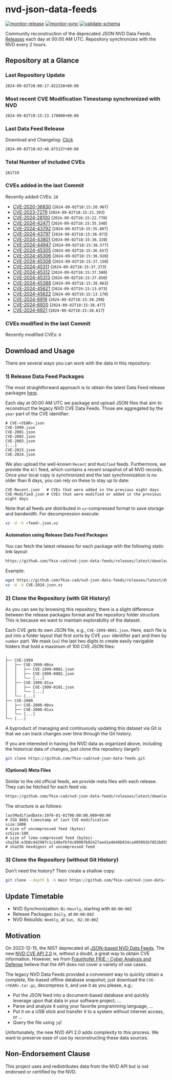 # nvd-json-data-feeds

[![monitor-release](https://github.com/fkie-cad/nvd-json-data-feeds/actions/workflows/monitor_release.yml/badge.svg)](https://github.com/fkie-cad/nvd-json-data-feeds/actions/workflows/monitor_release.yml)
[![monitor-sync](https://github.com/fkie-cad/nvd-json-data-feeds/actions/workflows/monitor_sync.yml/badge.svg)](https://github.com/fkie-cad/nvd-json-data-feeds/actions/workflows/monitor_sync.yml)
[![validate-schema](https://github.com/fkie-cad/nvd-json-data-feeds/actions/workflows/validate_schema.yml/badge.svg)](https://github.com/fkie-cad/nvd-json-data-feeds/actions/workflows/validate_schema.yml)

Community reconstruction of the deprecated JSON NVD Data Feeds.
[Releases](https://github.com/fkie-cad/nvd-json-data-feeds/releases/latest) each day at 00:00 AM UTC.
Repository synchronizes with the NVD every 2 hours.

## Repository at a Glance

### Last Repository Update

```plain
2024-09-02T20:00:17.822228+00:00
```

### Most recent CVE Modification Timestamp synchronized with NVD

```plain
2024-09-02T19:15:13.170000+00:00
```

### Last Data Feed Release

Download and Changelog: [Click](https://github.com/fkie-cad/nvd-json-data-feeds/releases/latest)

```plain
2024-09-02T10:03:48.875137+00:00
```

### Total Number of included CVEs

```plain
261719
```

### CVEs added in the last Commit

Recently added CVEs: `20`

- [CVE-2020-36830](CVE-2020/CVE-2020-368xx/CVE-2020-36830.json) (`2024-09-02T18:15:20.967`)
- [CVE-2023-7279](CVE-2023/CVE-2023-72xx/CVE-2023-7279.json) (`2024-09-02T18:15:21.393`)
- [CVE-2024-28100](CVE-2024/CVE-2024-281xx/CVE-2024-28100.json) (`2024-09-02T18:15:22.770`)
- [CVE-2024-42471](CVE-2024/CVE-2024-424xx/CVE-2024-42471.json) (`2024-09-02T18:15:35.540`)
- [CVE-2024-43792](CVE-2024/CVE-2024-437xx/CVE-2024-43792.json) (`2024-09-02T18:15:35.807`)
- [CVE-2024-43797](CVE-2024/CVE-2024-437xx/CVE-2024-43797.json) (`2024-09-02T18:15:36.073`)
- [CVE-2024-43801](CVE-2024/CVE-2024-438xx/CVE-2024-43801.json) (`2024-09-02T18:15:36.320`)
- [CVE-2024-44947](CVE-2024/CVE-2024-449xx/CVE-2024-44947.json) (`2024-09-02T18:15:36.577`)
- [CVE-2024-45305](CVE-2024/CVE-2024-453xx/CVE-2024-45305.json) (`2024-09-02T18:15:36.657`)
- [CVE-2024-45306](CVE-2024/CVE-2024-453xx/CVE-2024-45306.json) (`2024-09-02T18:15:36.920`)
- [CVE-2024-45308](CVE-2024/CVE-2024-453xx/CVE-2024-45308.json) (`2024-09-02T18:15:37.150`)
- [CVE-2024-45311](CVE-2024/CVE-2024-453xx/CVE-2024-45311.json) (`2024-09-02T18:15:37.373`)
- [CVE-2024-45312](CVE-2024/CVE-2024-453xx/CVE-2024-45312.json) (`2024-09-02T18:15:37.580`)
- [CVE-2024-45313](CVE-2024/CVE-2024-453xx/CVE-2024-45313.json) (`2024-09-02T18:15:37.850`)
- [CVE-2024-45388](CVE-2024/CVE-2024-453xx/CVE-2024-45388.json) (`2024-09-02T18:15:38.063`)
- [CVE-2024-45621](CVE-2024/CVE-2024-456xx/CVE-2024-45621.json) (`2024-09-02T19:15:13.073`)
- [CVE-2024-45622](CVE-2024/CVE-2024-456xx/CVE-2024-45622.json) (`2024-09-02T19:15:13.170`)
- [CVE-2024-6919](CVE-2024/CVE-2024-69xx/CVE-2024-6919.json) (`2024-09-02T18:15:38.290`)
- [CVE-2024-6920](CVE-2024/CVE-2024-69xx/CVE-2024-6920.json) (`2024-09-02T18:15:38.477`)
- [CVE-2024-6921](CVE-2024/CVE-2024-69xx/CVE-2024-6921.json) (`2024-09-02T18:15:38.617`)


### CVEs modified in the last Commit

Recently modified CVEs: `0`



## Download and Usage

There are several ways you can work with the data in this repository:

### 1) Release Data Feed Packages

The most straightforward approach is to obtain the latest Data Feed release packages [here](https://github.com/fkie-cad/nvd-json-data-feeds/releases/latest).

Each day at 00:00 AM UTC we package and upload JSON files that aim to reconstruct the legacy NVD CVE Data Feeds.
Those are aggregated by the `year` part of the CVE identifier:

```
# CVE-<YEAR>.json
CVE-1999.json
CVE-2001.json
CVE-2002.json
CVE-2003.json
[...]
CVE-2023.json
CVE-2024.json
```

We also upload the well-known `Recent` and `Modified` feeds.
Furthermore, we provide the `All` feed, which contains a recent snapshot of all NVD records.
Once your local copy is synchronized and the last synchronization is no older than 8 days, you can rely on these to stay up to date:

```plain
CVE-Recent.json   # CVEs that were added in the previous eight days
CVE-Modified.json # CVEs that were modified or added in the previous eight days
```

Note that all feeds are distributed in `xz`-compressed format to save storage and bandwidth.
For decompression execute:

```sh
xz -d -k <feed>.json.xz
```

#### Automation using Release Data Feed Packages

You can fetch the latest releases for each package with the following static link layout:

```sh
https://github.com/fkie-cad/nvd-json-data-feeds/releases/latest/download/CVE-<YEAR>.json.xz
```

Example:

```sh
wget https://github.com/fkie-cad/nvd-json-data-feeds/releases/latest/download/CVE-2024.json.xz
xz -d -k CVE-2024.json.xz
```

### 2) Clone the Repository (with Git History)

As you can see by browsing this repository, there is a slight difference between the release packages format and the repository folder structure.
This is because we want to maintain explorability of the dataset.

Each CVE gets its own JSON file, e.g., `CVE-1999-0001.json`.
Here, each file is put into a folder layout that first sorts by CVE `year` identifier part and then by `number` part.
We mask (`xx`) the last two digits to create easily navigable folders that hold a maximum of 100 CVE JSON files:

```plain
.
├── CVE-1999
│   ├── CVE-1999-00xx
│   │   ├── CVE-1999-0001.json
│   │   ├── CVE-1999-0002.json
│   │   └── [...]
│   ├── CVE-1999-01xx
│   │   ├── CVE-1999-0101.json
│   │   └── [...]
│   └── [...]
├── CVE-2000
│   ├── CVE-2000-00xx
│   ├── CVE-2000-01xx
│   └── [...]
└── [...]
```

A byproduct of managing and continuously updating this dataset via Git is that we can track changes over time through the Git history.

If you are interested in having the NVD data as organized above, including the historical data of changes, just clone this repository (large!):

```sh
git clone https://github.com/fkie-cad/nvd-json-data-feeds.git
```

#### (Optional) Meta Files

Similar to the old official feeds, we provide meta files with each release. They can be fetched for each feed via:

```sh
https://github.com/fkie-cad/nvd-json-data-feeds/releases/latest/download/CVE-<YEAR>.meta
```

The structure is as follows:

```plain
lastModifiedDate:1970-01-01T00:00:00.000+00:00                          # ISO 8601 timestamp of last CVE modification
size:1000                                                               # size of uncompressed feed (bytes)
xzSize:100                                                              # size of lzma-compressed feed (bytes)
sha256:e3b0c44298fc1c149afbf4c8996fb92427ae41e4649b934ca495991b7852b855 # sha256 hexdigest of uncompressed feed
```

### 3) Clone the Repository (without Git History)

Don't need the history? Then create a shallow copy:

```sh
git clone --depth 1 -b main https://github.com/fkie-cad/nvd-json-data-feeds.git
```


## Update Timetable

* NVD Synchronization: `Bi-Hourly`, starting with `00:00:00Z`
* Release Packages: `Daily`, at `00:00:00Z`
* NVD Rebuilds: `Weekly`, at `Sun, 02:30:00Z`


## Motivation

On 2023-12-15, the NIST deprecated all [JSON-based NVD Data Feeds](https://nvd.nist.gov/vuln/data-feeds#divRetirementBanner-1).
The new [NVD CVE API 2.0](https://nvd.nist.gov/developers/vulnerabilities) is, without a doubt, a great way to obtain CVE information.
However, we from [Fraunhofer FKIE - Cyber Analysis and Defense](https://www.fkie.fraunhofer.de/en/departments/cad.html) believe that the API does not cover a variety of use cases.

The legacy NVD Data Feeds provided a convenient way to quickly obtain a complete, file-based offline database snapshot; just download the `CVE-<YEAR>.tar.gz`, decompress it, and use it as you please, e.g.:

- Put the JSON feed into a document-based database and quickly leverage upon that data in your software project, ...
- Parse and analyze it using your favorite programming language, ...
- Put it on a USB stick and transfer it to a system without internet access, or ...
- Query the file using `jq`!

Unfortunately, the new NVD API 2.0 adds complexity to this process.
We want to preserve ease of use by reconstructing these data sources.

## Non-Endorsement Clause

This project uses and redistributes data from the NVD API but is not endorsed or certified by the NVD.